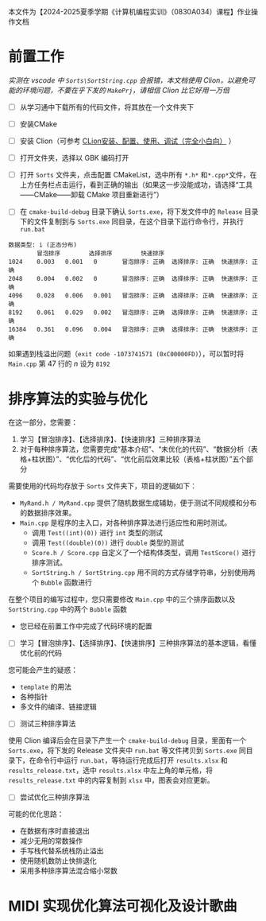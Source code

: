 

本文件为【2024-2025夏季学期《计算机编程实训》（0830A034）课程】作业操作文档

# 前置工作

*实测在 vscode 中 `Sorts\SortString.cpp` 会报错，本文档使用 Clion，以避免可能的环境问题，不要在乎下发的 `MakePrj`，请相信 Clion 比它好用一万倍*



-   [ ] 从学习通中下载所有的代码文件，将其放在一个文件夹下
-   [ ] 安装CMake
-   [ ] 安装 Clion（可参考 [CLion安装、配置、使用、调试（完全小白向）](https://blog.csdn.net/annesede/article/details/133940779) ）
-   [ ] 打开文件夹，选择以 GBK 编码打开
-   [ ] 打开 `Sorts` 文件夹，点击配置 CMakeList，选中所有 `*.h*` 和`*.cpp*`文件，在上方任务栏点击运行，看到正确的输出（如果这一步没能成功，请选择“工具——CMake——卸载 CMake 项目重新进行”）
-   [ ] 在 `cmake-build-debug` 目录下确认 `Sorts.exe`，将下发文件中的 `Release` 目录下的文件复制到与 `Sorts.exe` 同目录，在这个目录下运行命令行，并执行 `run.bat`



```
数据类型: i (正态分布)
        冒泡排序        选择排序        快速排序
1024    0.003   0.001   0       冒泡排序: 正确  选择排序: 正确  快速排序: 正确
2048    0.004   0.002   0       冒泡排序: 正确  选择排序: 正确  快速排序: 正确
4096    0.028   0.006   0.001   冒泡排序: 正确  选择排序: 正确  快速排序: 正确
8192    0.061   0.029   0.002   冒泡排序: 正确  选择排序: 正确  快速排序: 正确
16384   0.361   0.096   0.004   冒泡排序: 正确  选择排序: 正确  快速排序: 正确
```



如果遇到栈溢出问题（`exit code -1073741571 (0xC00000FD)`），可以暂时将 `Main.cpp` 第 47 行的 $n$ 设为 `8192`



# 排序算法的实验与优化



在这一部分，您需要：



1.   学习【冒泡排序】、【选择排序】、【快速排序】三种排序算法
2.   对于每种排序算法，您需要完成“基本介绍”、“未优化的代码”、“数据分析（表格+柱状图）”、“优化后的代码”、“优化前后效果比较（表格+柱状图）”五个部分



需要使用的代码均存放于 `Sorts` 文件夹下，项目的逻辑如下：



-   `MyRand.h / MyRand.cpp` 提供了随机数据生成辅助，便于测试不同规模和分布的数据排序效果。
-   `Main.cpp` 是程序的主入口，对各种排序算法进行适应性和用时测试。
    -   调用 `Test((int)(0))` 进行 `int` 类型的测试
    -   调用 `Test((double)(0))` 进行 `double` 类型的测试
    -   `Score.h / Score.cpp` 自定义了一个结构体类型，调用 `TestScore()` 进行排序测试。
    -   `SortString.h / SortString.cpp` 用不同的方式存储字符串，分别使用两个 `Bubble` 函数进行



在整个项目的编写过程中，您只需要修改 `Main.cpp` 中的三个排序函数以及 `SortString.cpp` 中的两个 `Bubble` 函数



-   您已经在前置工作中完成了代码环境的配置
- [ ] 学习【冒泡排序】、【选择排序】、【快速排序】三种排序算法的基本逻辑，看懂优化前的代码



您可能会产生的疑惑：



-   `template` 的用法
-   各种指针
-   多文件的编译、链接逻辑



- [ ] 测试三种排序算法



使用 Clion 编译后会在目录下产生一个 `cmake-build-debug` 目录，里面有一个 `Sorts.exe`，将下发的 Release 文件夹中 `run.bat` 等文件拷贝到 `Sorts.exe` 同目录下，在命令行中运行 `run.bat`，等待运行完成后打开 `results.xlsx` 和 `results_release.txt`，选中 `results.xlsx` 中左上角的单元格，将 `results_release.txt` 中的内容复制到 `xlsx` 中，图表会对应更新。



- [ ] 尝试优化三种排序算法



可能的优化思路：

-   在数据有序时直接退出
-   减少无用的常数操作
-   手写栈代替系统栈防止溢出
-   使用随机数防止快排退化
-   采用多种排序算法混合缩小常数



# MIDI 实现优化算法可视化及设计歌曲



